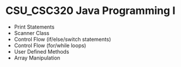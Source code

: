 # CSU_CSC320 Java Programming I

* Print Statements
* Scanner Class
* Control Flow (if/else/switch statements)
* Control Flow (for/while loops)
* User Defined Methods
* Array Manipulation
